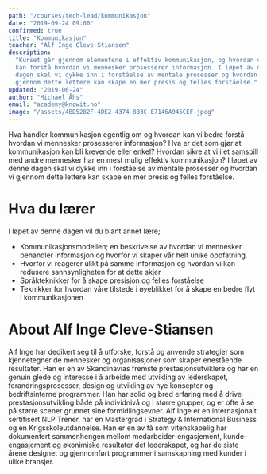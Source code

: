 ```yaml
---
path: "/courses/tech-lead/kommunikasjon"
date: "2019-09-24 09:00"
confirmed: true
title: "Kommunikasjon"
teacher: "Alf Inge Cleve-Stiansen"
description:
  "Kurset går gjennom elementene i effektiv kommunikasjon, og hvordan vi bedre
  kan forstå hvordan vi mennesker prosesserer informasjon. I løpet av denne
  dagen skal vi dykke inn i forståelse av mentale prosesser og hvordan vi
  gjennom dette lettere kan skape en mer presis og felles forståelse."
updated: "2019-06-24"
author: "Michael Åhs"
email: "academy@knowit.no"
image: "/assets/4BD5282F-4DE2-4374-8B3C-E7146A945CEF.jpeg"
---
```


Hva handler kommunikasjon egentlig om og hvordan kan vi bedre forstå hvordan
vi mennesker prosesserer informasjon? Hva er det som gjør at kommunikasjon kan
bli krevende eller enkel? Hvordan sikre at vi i et samspill med andre
mennesker har en mest mulig effektiv kommunikasjon? I løpet av denne dagen
skal vi dykke inn i forståelse av mentale prosesser og hvordan vi gjennom
dette lettere kan skape en mer presis og felles forståelse.

# Hva du lærer

I løpet av denne dagen vil du blant annet lære;

- Kommunikasjonsmodellen; en beskrivelse av hvordan vi mennesker behandler
  informasjon og hvorfor vi skaper vår helt unike oppfatning.
- Hvorfor vi reagerer ulikt på samme informasjon og hvordan vi kan redusere
  sannsynligheten for at dette skjer
- Språkteknikker for å skape presisjon og felles forståelse
- Teknikker for hvordan våre tilstede i øyeblikket for å skape en bedre flyt i
  kommunikasjonen

# About Alf Inge Cleve-Stiansen

Alf Inge har dedikert seg til å utforske, forstå og anvende strategier som
kjennetegner de mennesker og organisasjoner som skaper enestående resultater.
Han er en av Skandinavias fremste prestasjonsutviklere og har en genuin glede
og interesse i å arbeide med utvikling av lederskapet, forandringsprosesser,
design og utvikling av nye konsepter og bedriftsinterne programmer. Han har
solid og bred erfaring med å drive prestasjonsutvikling både på individnivå og
i større grupper, og er ofte å se på større scener grunnet sine
formidlingsevner. Alf Inge er en internasjonalt sertifisert NLP Trener, har en
Mastergrad i Strategy & International Business og en Krigsskoleutdannelse. Han
er en av få som vitenskapelig har dokumentert sammenhengen mellom
medarbeider-engasjement, kunde-engasjement og økonimiske resultater det
lederskapet, og har de siste årene designet og gjennomført programmer i
samskapning med kunder i ulike bransjer.
